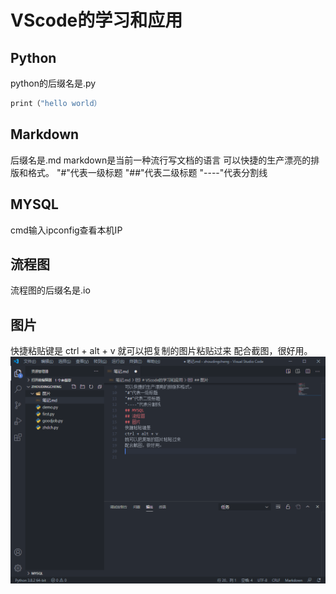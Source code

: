 # VScode的学习和应用
## Python
python的后缀名是.py
```py
print（"hello world）
```
## Markdown
后缀名是.md
markdown是当前一种流行写文档的语言
可以快捷的生产漂亮的排版和格式。
"#"代表一级标题
"##"代表二级标题
"----"代表分割线
## MYSQL
cmd输入ipconfig查看本机IP
## 流程图
流程图的后缀名是.io

## 图片
快捷粘贴键是
ctrl + alt + v
就可以把复制的图片粘贴过来
配合截图，很好用。
![](图片/2020-09-01-15-00-07.png)
